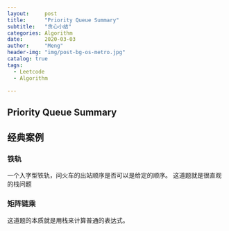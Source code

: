 ```yaml
---
layout:     post
title:      "Priority Queue Summary"
subtitle:   "贪心小结"
categories: Algorithm
date:       2020-03-03
author:     "Meng"
header-img: "img/post-bg-os-metro.jpg"
catalog: true
tags:
  - Leetcode
  - Algorithm

---
```


## Priority Queue Summary
## 经典案例
### 铁轨
一个入字型铁轨，问火车的出站顺序是否可以是给定的顺序。 这道题就是很直观的栈问题
### 矩阵链乘
这道题的本质就是用栈来计算普通的表达式。
